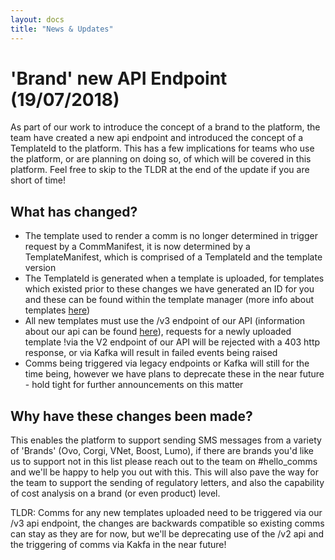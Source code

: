 ```yaml
---
layout: docs
title: "News & Updates"
---
```


# 'Brand' new API Endpoint (19/07/2018)

As part of our work to introduce the concept of a brand to the platform, the team have created a new api endpoint and introduced the concept of a TemplateId to the platform. This has a few implications for teams who use the platform, or are planning on doing so, of which will be covered in this platform. Feel free to skip to the TLDR at the end of the update if you are short of time!


## What has changed?
* The template used to render a comm is no longer determined in trigger request by a CommManifest, it is now determined by a TemplateManifest, which is comprised of a TemplateId and the template version
* The TemplateId is generated when a template is uploaded, for templates which existed prior to these changes we have generated an ID for you and these can be found within the template manager (more info about templates [here](templates.html)) 
* All new templates must use the /v3 endpoint of our API (information about our api can be found [here](rest-api.html)), requests for a newly uploaded template !via the V2 endpoint of our API will be rejected with a 403 http response, or via Kafka will result in failed events being raised
* Comms being triggered via legacy endpoints or Kafka will still for the time being, however we have plans to deprecate these in the near future - hold tight for further announcements on this matter

## Why have these changes been made?

This enables the platform to support sending SMS messages from a variety of 'Brands' (Ovo, Corgi, VNet, Boost, Lumo), if there are brands you'd like us to support not in this list please reach out to the team on #hello_comms and we'll be happy to help you out with this. This will also pave the way for the team to support the sending of regulatory letters, and also the capability of cost analysis on a brand (or even product) level. 


TLDR: Comms for any new templates uploaded need to be triggered via our /v3 api endpoint, the changes are backwards compatible so existing comms can stay as they are for now, but we'll be deprecating use of the /v2 api and the triggering of comms via Kakfa in the near future!
   